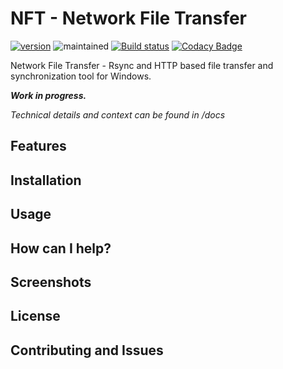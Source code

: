 # NFT - Network File Transfer
[![version](https://img.shields.io/badge/version-0.7--alpha-yellow.svg)]() ![maintained](https://img.shields.io/maintenance/yes/2018.svg)
[![Build status](https://ci.appveyor.com/api/projects/status/mooe7ijup6r83ub7/branch/master?svg=true)](https://ci.appveyor.com/project/Killeroo/nft/branch/master) [![Codacy Badge](https://api.codacy.com/project/badge/Grade/97523892b5014027a45ea2138529703c)](https://www.codacy.com/app/Killeroo/NFT?utm_source=github.com&amp;utm_medium=referral&amp;utm_content=Killeroo/NFT&amp;utm_campaign=Badge_Grade)

Network File Transfer - Rsync and HTTP based file transfer and synchronization tool for Windows.

_**Work in progress.**_

*Technical details and context can be found in /docs*

## Features

## Installation

## Usage

## How can I help?

## Screenshots

## License

## Contributing and Issues

